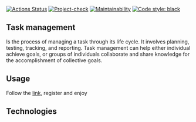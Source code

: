 [![Actions Status](https://github.com/tommyqamaz/python-project-52/actions/workflows/hexlet-check.yml/badge.svg)](https://github.com/tommyqamaz/python-project-52/blob/main/.github/workflows/hexlet-check.yml)
[![Project-check](https://github.com/tommyqamaz/python-project-52/actions/workflows/python-check.yml/badge.svg)](https://github.com/tommyqamaz/python-project-52/blob/main/.github/workflows/python-check.yml)
[![Maintainability](https://api.codeclimate.com/v1/badges/df31073a15237d90b400/maintainability)](https://codeclimate.com/github/tommyqamaz/python-project-52/maintainability)
[![Code style: black](https://img.shields.io/badge/code%20style-black-000000.svg)](https://github.com/psf/black)

## Task management
Is the process of managing a task through its life cycle. It involves planning, testing, tracking, and reporting. Task management can help either individual achieve goals, or groups of individuals collaborate and share knowledge for the accomplishment of collective goals.
## Usage
Follow the [link](https://s777s.herokuapp.com/), register and enjoy
## Technologies
